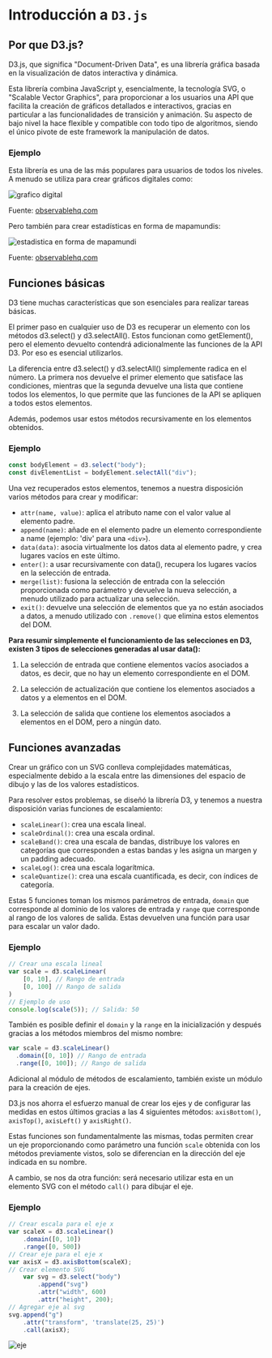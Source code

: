 # Introducción a `D3.js`

## Por que D3.js?
D3.js, que significa "Document-Driven Data", es una librería gráfica basada en la visualización de datos interactiva y dinámica.

Esta librería combina JavaScript y, esencialmente, la tecnología SVG, o "Scalable Vector Graphics", para proporcionar a los usuarios una API que facilita la creación de gráficos detallados e interactivos, gracias en particular a las funcionalidades de transición y animación. Su aspecto de bajo nivel la hace flexible y compatible con todo tipo de algoritmos, siendo el único pivote de este framework la manipulación de datos.

### Ejemplo
Esta librería es una de las más populares para usuarios de todos los niveles. A menudo se utiliza para crear gráficos digitales como:

![grafico digital](./02-Intro-D3_js/img/repl-it-librairie-d3-js-image1_1.png)

Fuente: [observablehq.com](https://observablehq.com/@d3/stacked-to-grouped-bars)

Pero también para crear estadísticas en forma de mapamundis:

![estadistica en forma de mapamundi](./02-Intro-D3_js/img/repl-it-librairie-d3-js-image2_1.png)

Fuente: [observablehq.com](https://observablehq.com/@d3/world-choropleth)

## Funciones básicas
D3 tiene muchas características que son esenciales para realizar tareas básicas.

El primer paso en cualquier uso de D3 es recuperar un elemento con los métodos d3.select() y d3.selectAll(). Estos funcionan como getElement(), pero el elemento devuelto contendrá adicionalmente las funciones de la API D3. Por eso es esencial utilizarlos.

La diferencia entre d3.select() y d3.selectAll() simplemente radica en el número. La primera nos devuelve el primer elemento que satisface las condiciones, mientras que la segunda devuelve una lista que contiene todos los elementos, lo que permite que las funciones de la API se apliquen a todos estos elementos.

Además, podemos usar estos métodos recursivamente en los elementos obtenidos.

### Ejemplo

```javascript
const bodyElement = d3.select("body");
const divElementList = bodyElement.selectAll("div");
```
Una vez recuperados estos elementos, tenemos a nuestra disposición varios métodos para crear y modificar:

- `attr(name, value)`: aplica el atributo name con el valor value al elemento padre.
- `append(name)`: añade en el elemento padre un elemento correspondiente a name (ejemplo: 'div' para una `<div>`).
- `data(data)`: asocia virtualmente los datos data al elemento padre, y crea lugares vacíos en este último.
- `enter()`: a usar recursivamente con data(), recupera los lugares vacíos en la selección de entrada.
- `merge(list)`: fusiona la selección de entrada con la selección proporcionada como parámetro y devuelve la nueva selección, a menudo utilizado para actualizar una selección.
- `exit()`: devuelve una selección de elementos que ya no están asociados a datos, a menudo utilizado con `.remove()` que elimina estos elementos del DOM.

**Para resumir simplemente el funcionamiento de las selecciones en D3, existen 3 tipos de selecciones generadas al usar data():**

1. La selección de entrada que contiene elementos vacíos asociados a datos, es decir, que no hay un elemento correspondiente en el DOM.

2. La selección de actualización que contiene los elementos asociados a datos y a elementos en el DOM.

3. La selección de salida que contiene los elementos asociados a elementos en el DOM, pero a ningún dato.

## Funciones avanzadas
Crear un gráfico con un SVG conlleva complejidades matemáticas, especialmente debido a la escala entre las dimensiones del espacio de dibujo y las de los valores estadísticos.

Para resolver estos problemas, se diseñó la librería D3, y tenemos a nuestra disposición varias funciones de escalamiento:

- `scaleLinear()`: crea una escala lineal.
- `scaleOrdinal()`: crea una escala ordinal.
- `scaleBand()`: crea una escala de bandas, distribuye los valores en categorías que corresponden a estas bandas y les asigna un margen y un padding adecuado.
- `scaleLog()`: crea una escala logarítmica.
- `scaleQuantize()`: crea una escala cuantificada, es decir, con índices de categoría.

Estas 5 funciones toman los mismos parámetros de entrada, `domain` que corresponde al dominio de los valores de entrada y `range` que corresponde al rango de los valores de salida. Estas devuelven una función para usar para escalar un valor dado.

### Ejemplo

```javascript
// Crear una escala lineal
var scale = d3.scaleLinear(
    [0, 10], // Rango de entrada
    [0, 100] // Rango de salida
)
// Ejemplo de uso
console.log(scale(5)); // Salida: 50
```

También es posible definir el `domain` y la `range` en la inicialización y después gracias a los métodos miembros del mismo nombre:


```javascript
var scale = d3.scaleLinear()
  .domain([0, 10]) // Rango de entrada
  .range([0, 100]); // Rango de salida
```

Adicional al módulo de métodos de escalamiento, también existe un módulo para la creación de ejes.

D3.js nos ahorra el esfuerzo manual de crear los ejes y de configurar las medidas en estos últimos gracias a las 4 siguientes métodos: `axisBottom()`, `axisTop()`, `axisLeft()` y `axisRight()`.

Estas funciones son fundamentalmente las mismas, todas permiten crear un eje proporcionando como parámetro una función `scale` obtenida con los métodos previamente vistos, solo se diferencian en la dirección del eje indicada en su nombre.

A cambio, se nos da otra función: será necesario utilizar esta en un elemento SVG con el método `call()` para dibujar el eje.

### Ejemplo

```javascript
// Crear escala para el eje x
var scaleX = d3.scaleLinear()
    .domain([0, 10])
    .range([0, 500])
// Crear eje para el eje x
var axisX = d3.axisBottom(scaleX);
// Crear elemento SVG
    var svg = d3.select("body")
        .append("svg")
        .attr("width", 600)
        .attr("height", 200);
// Agregar eje al svg
svg.append("g")
    .attr("transform", 'translate(25, 25)')
    .call(axisX);
```

![eje](./02-Intro-D3_js/img/repl-it-librairie-d3-js-image3_1.png)


